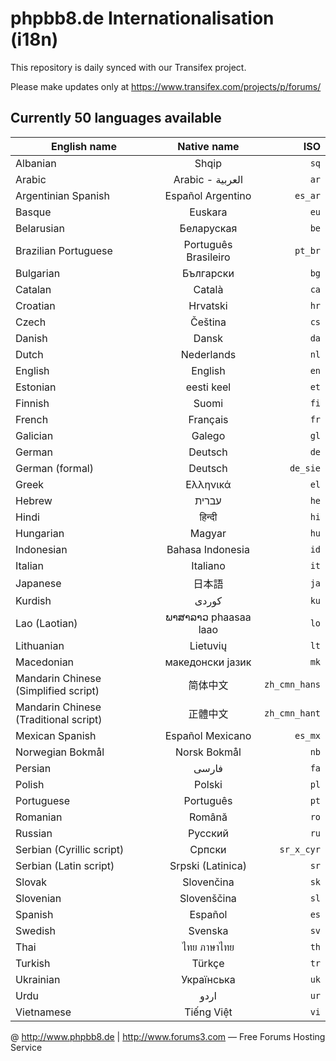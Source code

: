 phpbb8.de Internationalisation (i18n)
================

This repository is daily synced with our Transifex project. 

Please make updates only at https://www.transifex.com/projects/p/forums/


## Currently 50 languages available
| English name        | Native name           | ISO  |
| ------------- |:-------------:| -----:|
Albanian  | Shqip | `sq`
Arabic  | Arabic - العربية | `ar`
Argentinian Spanish  | Español Argentino | `es_ar`
Basque  | Euskara | `eu`
Belarusian  | Беларуская | `be`
Brazilian Portuguese  | Português Brasileiro | `pt_br`
Bulgarian  | Български | `bg`
Catalan  | Català | `ca`
Croatian  | Hrvatski | `hr`
Czech  | Čeština | `cs`
Danish  | Dansk | `da`
Dutch  | Nederlands | `nl`
English  | English | `en`
Estonian  | eesti keel | `et`
Finnish  | Suomi | `fi`
French  | Français | `fr`
Galician  | Galego | `gl`
German | Deutsch | `de`
German (formal)  | Deutsch | `de_sie`
Greek  | Ελληνικά | `el`
Hebrew  | עברית | `he`
Hindi  | हिन्दी |`hi`
Hungarian  | Magyar | `hu`
Indonesian  | Bahasa Indonesia | `id`
Italian  | Italiano | `it`
Japanese  | 日本語 | `ja`
Kurdish  | كوردی | `ku`
Lao (Laotian)  | ພາສາລາວ phaasaa laao | `lo`
Lithuanian  | Lietuvių | `lt`
Macedonian  | македонски јазик | `mk`
Mandarin Chinese (Simplified script)  | 简体中文 | `zh_cmn_hans`
Mandarin Chinese (Traditional script)‎  | 正體中文 | `zh_cmn_hant`
Mexican Spanish  | Español Mexicano | `es_mx`
Norwegian Bokmål  | Norsk Bokmål | `nb`
Persian  | فارسی | `fa`
Polish  | Polski | `pl`
Portuguese  | Português | `pt`
Romanian  | Română | `ro`
Russian  | Русский | `ru`
Serbian (Cyrillic script)  | Српски | `sr_x_cyr`
Serbian (Latin script)  | Srpski (Latinica) | `sr`
Slovak  | Slovenčina | `sk`
Slovenian  | Slovenščina | `sl`
Spanish  | Español | `es`
Swedish  | Svenska | `sv`
Thai  | ไทย ภาษาไทย | `th`
Turkish  | Türkçe | `tr`
Ukrainian  | Українська | `uk`
Urdu  | اردو | `ur`
Vietnamese  | Tiếng Việt | `vi`


@ http://www.phpbb8.de | http://www.forums3.com — Free Forums Hosting Service
